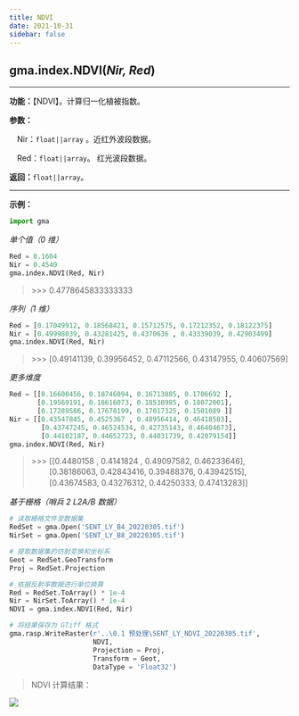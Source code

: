 ```yaml
---
title: NDVI
date: 2021-10-31
sidebar: false
---
```


## gma.index.**NDVI**(*Nir, Red*)

---

**功能：**【NDVI】。计算归一化植被指数。

**参数：**

&emsp;Nir：`float||array` 。近红外波段数据。

&emsp;Red：`float||array`。 红光波段数据。

**返回：**`float||array`。

---

**示例：**
```python
import gma
```
*单个值（0 维）*
```python
Red = 0.1604
Nir = 0.4540
gma.index.NDVI(Red, Nir)
```
> \>>> 0.4778645833333333

*序列（1 维）*

```python
Red = [0.17049912, 0.18568421, 0.15712575, 0.17212352, 0.18122375]
Nir = [0.49998039, 0.43281425, 0.4370636 , 0.43339039, 0.42903499]
gma.index.NDVI(Red, Nir)
```
> \>>> [0.49141139, 0.39956452, 0.47112566, 0.43147955, 0.40607569]

*更多维度*
```python
Red = [[0.16600456, 0.18746094, 0.16713885, 0.1706692 ],
       [0.19569191, 0.18616073, 0.18538985, 0.18072001],
       [0.17289586, 0.17678199, 0.17017325, 0.1501089 ]]
Nir = [[0.43547845, 0.4525367 , 0.48956414, 0.46418583],
        [0.43747245, 0.46524534, 0.42735143, 0.46404673],
        [0.44102187, 0.44652723, 0.44031739, 0.42079154]]
gma.index.NDVI(Red, Nir)
```
> \>>> [[0.4480158 , 0.4141824 , 0.49097582, 0.46233646],<br>
> 　　 [0.38186063, 0.42843416, 0.39488376, 0.43942515],<br>
> 　　 [0.43674583, 0.43276312, 0.44250333, 0.47413283]]

*基于栅格（哨兵 2 L2A/B 数据）*
```python
# 读取栅格文件至数据集
RedSet = gma.Open('SENT_LY_B4_20220305.tif')
NirSet = gma.Open('SENT_LY_B8_20220305.tif')

# 提取数据集的仿射变换和坐标系
Geot = RedSet.GeoTransform
Proj = RedSet.Projection

# 依据反射率数据进行单位换算
Red = RedSet.ToArray() * 1e-4
Nir = NirSet.ToArray() * 1e-4
NDVI = gma.index.NDVI(Red, Nir)

# 将结果保存为 GTiff 格式
gma.rasp.WriteRaster(r'..\0.1 预处理\SENT_LY_NDVI_20220305.tif', 
                     NDVI, 
                     Projection = Proj, 
                     Transform = Geot,
                     DataType = 'Float32')
```
> NDVI 计算结果：

![](/index/NDVI.webp)
